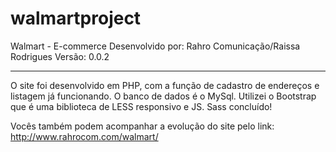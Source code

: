 # walmartproject
Walmart - E-commerce
Desenvolvido por: Rahro Comunicação/Raissa Rodrigues
Versão: 0.0.2

----------------------
O site foi desenvolvido em PHP, com a função de cadastro de endereços e listagem já funcionando.
O banco de dados é o MySql.
Utilizei o Bootstrap que é uma biblioteca de LESS responsivo e JS.
Sass concluído!

Vocês também podem acompanhar a evolução do site pelo link: http://www.rahrocom.com/walmart/
